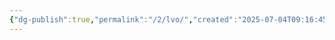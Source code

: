 ```yaml
---
{"dg-publish":true,"permalink":"/2/lvo/","created":"2025-07-04T09:16:45.130+09:00","updated":"2025-07-29T21:37:04.875+09:00"}
---
```


